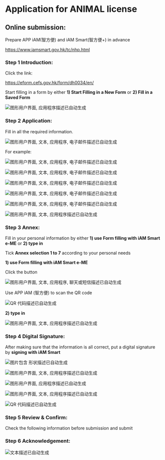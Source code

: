# **Application for ANIMAL license**

## **Online submission:**

Prepare APP iAM(智方便) and iAM Smart(智方便+) in advance

<https://www.iamsmart.gov.hk/tc/nhp.html>

### **Step 1 Introduction:**

Click the link:

<https://eform.cefs.gov.hk/form/dh0034/en/>

Start filling in a form by either **1) Start Filling in a New Form** or **2) Fill in a Saved Form**

![图形用户界面, 应用程序描述已自动生成](imgs/Aspose.Words.834cee30-2a49-4d22-844a-4b18950ff2c5.001.png)

### **Step 2 Application:**

Fill in all the required information.

![图形用户界面, 文本, 应用程序, 电子邮件描述已自动生成](imgs/Aspose.Words.834cee30-2a49-4d22-844a-4b18950ff2c5.002.png)

For example:

![图形用户界面, 文本, 应用程序, 电子邮件描述已自动生成](imgs/Aspose.Words.834cee30-2a49-4d22-844a-4b18950ff2c5.003.png)

![图形用户界面, 文本, 应用程序, 电子邮件描述已自动生成](imgs/Aspose.Words.834cee30-2a49-4d22-844a-4b18950ff2c5.004.png)

![图形用户界面, 文本, 应用程序, 电子邮件描述已自动生成](imgs/Aspose.Words.834cee30-2a49-4d22-844a-4b18950ff2c5.005.png)

![图形用户界面, 文本, 应用程序, 电子邮件描述已自动生成](imgs/Aspose.Words.834cee30-2a49-4d22-844a-4b18950ff2c5.006.png)

![图形用户界面, 文本, 应用程序, 电子邮件描述已自动生成](imgs/Aspose.Words.834cee30-2a49-4d22-844a-4b18950ff2c5.007.png)

![图形用户界面, 文本, 应用程序描述已自动生成](imgs/Aspose.Words.834cee30-2a49-4d22-844a-4b18950ff2c5.008.png)

### **Step 3 Annex:**

Fill in your personal information by either **1) use Form filling with iAM Smart e-ME** or **2) type in**

Tick **Annex selection 1 to 7** according to your personal needs

**1) use Form filling with iAM Smart e-ME**

Click the button

![图形用户界面, 文本, 应用程序, 聊天或短信描述已自动生成](imgs/Aspose.Words.834cee30-2a49-4d22-844a-4b18950ff2c5.009.png)

Use APP iAM (智方便) to scan the QR code

![QR 代码描述已自动生成](imgs/Aspose.Words.834cee30-2a49-4d22-844a-4b18950ff2c5.010.png)

**2) type in**

![图形用户界面, 文本, 应用程序描述已自动生成](imgs/Aspose.Words.834cee30-2a49-4d22-844a-4b18950ff2c5.011.png)

### **Step 4 Digital Signature:**

After making sure that the information is all correct, put a digital signature by **signing with iAM Smart**

![图片包含 形状描述已自动生成](imgs/Aspose.Words.834cee30-2a49-4d22-844a-4b18950ff2c5.012.png)

![图形用户界面, 文本, 应用程序描述已自动生成](imgs/Aspose.Words.834cee30-2a49-4d22-844a-4b18950ff2c5.013.png)

![图形用户界面, 应用程序描述已自动生成](imgs/Aspose.Words.834cee30-2a49-4d22-844a-4b18950ff2c5.014.png)

![图形用户界面, 文本, 应用程序描述已自动生成](imgs/Aspose.Words.834cee30-2a49-4d22-844a-4b18950ff2c5.015.png)

![QR 代码描述已自动生成](imgs/Aspose.Words.834cee30-2a49-4d22-844a-4b18950ff2c5.016.png)

### **Step 5 Review & Confirm:**

Check the following information before submission and submit

### **Step 6 Acknowledgement:**

![文本描述已自动生成](imgs/Aspose.Words.834cee30-2a49-4d22-844a-4b18950ff2c5.017.png)

